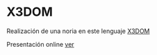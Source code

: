 # X3DOM

Realización de una noria en este lenguaje [X3DOM](http://www.x3dom.org/)

Presentación online [ver](http://www.x3dom.html-5.me/)
